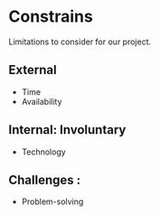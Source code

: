 # Constrains

Limitations to consider for our project.


## External

- Time
- Availability

## Internal: Involuntary

- Technology

## Challenges : 

- Problem-solving
